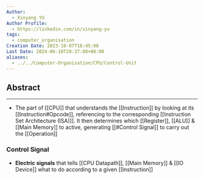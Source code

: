```yaml
---
Author:
  - Xinyang YU
Author Profile:
  - https://linkedin.com/in/xinyang-yu
tags:
  - computer_organisation
Creation Date: 2023-10-07T16:45:00
Last Date: 2024-06-10T20:37:08+08:00
aliases:
  - ../../Computer-Organisation/CPU/Control-Unit
---
```

## Abstract
---
- The part of [[CPU]] that understands the [[Instruction]] by looking at its [[Instruction#Opcode]], referencing to the corresponding [[Instruction Set Architecture (ISA)]]. It then determines which [[Register]], [[ALU]] & [[Main Memory]] to active, generating [[#Control Signal]] to carry out the [[Operation]]

### Control Signal
- **Electric signals** that tells [[CPU Datapath]], [[Main Memory]] & [[IO Device]] what to do according to a given [[Instruction]]



